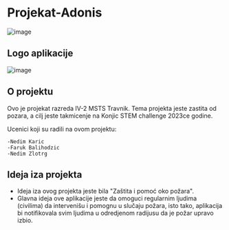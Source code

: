 # Projekat-Adonis

![image](https://user-images.githubusercontent.com/77299995/221421596-ce19dc92-db1b-48e2-920e-c1f3bf47f39b.png)

## Logo aplikacije
![image](https://user-images.githubusercontent.com/77299995/221375405-0fb2ce38-2974-4353-9988-e056d211a8c0.png)

## O projektu
Ovo je projekat razreda IV-2 MSTS Travnik. Tema projekta jeste zastita od pozara, a cilj jeste takmicenje na Konjic STEM challenge 2023ce godine.

Ucenici koji su radili na ovom projektu:
```
-Nedim Karic
-Faruk Balihodzic
-Nedim Zlotrg
```

## Ideja iza projekta

- Ideja iza ovog projekta jeste bila "Zaštita i pomoć oko požara".
- Glavna ideja ove aplikacije jeste da omoguci regularnim ljudima (civilima) da intervenišu i pomognu u slučaju požara, isto tako, aplikacija bi notifikovala svim ljudima u odredjenom radijusu da je požar upravo izbio.






